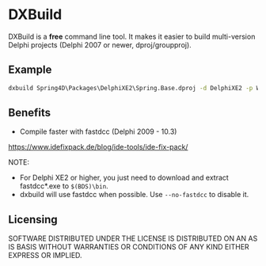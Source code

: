 # DXBuild

DXBuild is a **free** command line tool. It makes it easier to build multi-version Delphi projects (Delphi 2007 or newer, dproj/groupproj).

## Example

```cmd
dxbuild Spring4D\Packages\DelphiXE2\Spring.Base.dproj -d DelphiXE2 -p Win32 Win64 -c Debug Release
```

## Benefits

- Compile faster with fastdcc (Delphi 2009 - 10.3)

https://www.idefixpack.de/blog/ide-tools/ide-fix-pack/

NOTE: 
- For Delphi XE2 or higher, you just need to download and extract fastdcc*.exe to `$(BDS)\bin`. 
- dxbuild will use fastdcc when possible. Use `--no-fastdcc` to disable it.

## Licensing

SOFTWARE DISTRIBUTED UNDER THE LICENSE IS DISTRIBUTED ON AN AS IS BASIS WITHOUT WARRANTIES OR CONDITIONS OF ANY KIND EITHER EXPRESS OR IMPLIED.
